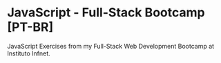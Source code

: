 # JavaScript - Full-Stack Bootcamp [PT-BR]
JavaScript Exercises from my Full-Stack Web Development Bootcamp at Instituto Infnet.
